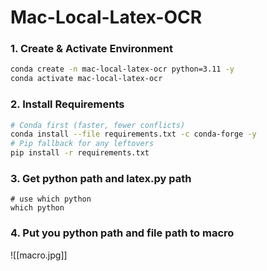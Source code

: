 # Mac-Local-Latex-OCR


### 1. Create & Activate Environment

```bash
conda create -n mac-local-latex-ocr python=3.11 -y
conda activate mac-local-latex-ocr
```

### 2. Install Requirements

```bash
# Conda first (faster, fewer conflicts)
conda install --file requirements.txt -c conda-forge -y
# Pip fallback for any leftovers
pip install -r requirements.txt
```

### 3. Get python path and latex.py path

``` Shell
# use which python 
which python

```

### 4. Put you python path and file path to macro

![[macro.jpg]]